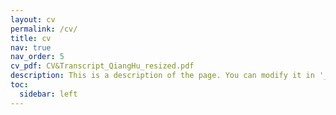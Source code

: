 ```yaml
---
layout: cv
permalink: /cv/
title: cv
nav: true
nav_order: 5
cv_pdf: CV&Transcript_QiangHu_resized.pdf
description: This is a description of the page. You can modify it in '_pages/cv.md'. You can also change or remove the top pdf download button.
toc:
  sidebar: left
---
```

